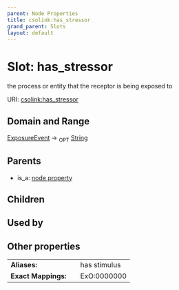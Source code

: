 ```yaml
---
parent: Node Properties
title: csolink:has_stressor
grand_parent: Slots
layout: default
---
```


# Slot: has_stressor


the process or entity that the receptor is being exposed to

URI: [csolink:has_stressor](https://w3id.org/csolink/vocab/has_stressor)

## Domain and Range

[ExposureEvent](ExposureEvent.md) ->  <sub>OPT</sub> [String](types/String.md)

## Parents

 *  is_a: [node property](node_property.md)

## Children


## Used by


## Other properties

|  |  |  |
| --- | --- | --- |
| **Aliases:** | | has stimulus |
| **Exact Mappings:** | | ExO:0000000 |

